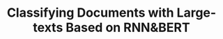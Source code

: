 ---
title: "Classifying Documents with Large-texts Based on RNN&BERT"
categories:
  - computer techniques
tags:
  - machine learning
  - deep learning
  - python
---